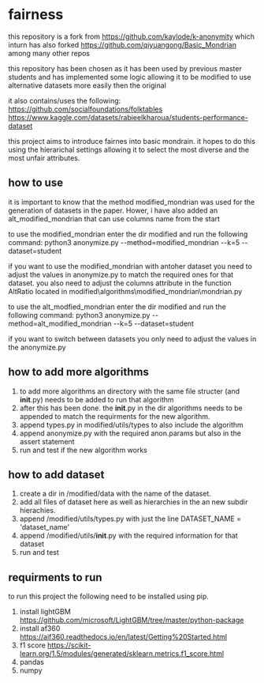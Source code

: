 # fairness

this repository is a fork from https://github.com/kaylode/k-anonymity which inturn has also forked https://github.com/qiyuangong/Basic_Mondrian among many other repos

this repository has been chosen as it has been used by previous master students and has implemented some logic allowing it to be modified to use alternative datasets more easily then the original

it also contains/uses the following:
https://github.com/socialfoundations/folktables
https://www.kaggle.com/datasets/rabieelkharoua/students-performance-dataset

this project aims to introduce fairnes into basic mondrain. it hopes to do this using the hierarichal settings allowing it to select the most diverse and the most unfair attributes.

## how to use
it is important to know that the method modified_mondrian was used for the generation of datasets in the paper. Hower, i have also added an alt_modified_mondrian that can use columns name from the start

to use the modified_mondrian enter the dir modified and run the following command:
python3 anonymize.py --method=modified_mondrian --k=5 --dataset=student

if you want to use the modified_mondrian with antoher dataset you need to adjust the values in anonymize.py to match the required ones for that dataset.
you also need to adjust the columns attribute in the function AltRatio located in modified\algorithms\modified_mondrian\mondrian.py

to use the alt_modfied_mondrian enter the dir modified and run the following command:
python3 anonymize.py --method=alt_modified_mondrian --k=5 --dataset=student

if you want to switch between datasets you only need to adjust the values in the anonymize.py

## how to add more algorithms
1. to add more algorithms an directory with the same file structer (and __init__.py) needs to be added to run that algorithm
2. after this has been done. the __init__.py in the dir algorithms needs to be appended to match the requirments for the new algorithm.
3. append types.py in modified/utils/types to also include the algorithm
4. append anonymize.py with the required anon.params but also in the assert statement
5. run and test if the new algorithm works

## how to add dataset
1. create a dir in /modified/data with the name of the dataset.
2. add all files of dataset here as well as hierarchies in the an new subdir hierachies.
3. append /modified/utils/types.py with just the line DATASET_NAME = 'dataset_name'  
4. append /modified/utils/__init__.py with the required information for that dataset
5. run and test

## requirments to run
to run this project the following need to be installed using pip.
1. install lightGBM https://github.com/microsoft/LightGBM/tree/master/python-package
2. install af360 https://aif360.readthedocs.io/en/latest/Getting%20Started.html
3. f1 score https://scikit-learn.org/1.5/modules/generated/sklearn.metrics.f1_score.html
4. pandas
5. numpy


